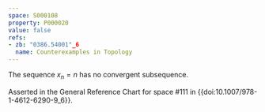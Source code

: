 ```yaml
---
space: S000108
property: P000020
value: false
refs:
- zb: "0386.54001"_6
  name: Counterexamples in Topology
---
```


The sequence $x_n = n$ has no convergent subsequence.

Asserted in the General Reference Chart for space #111 in
{{doi:10.1007/978-1-4612-6290-9_6}}.

